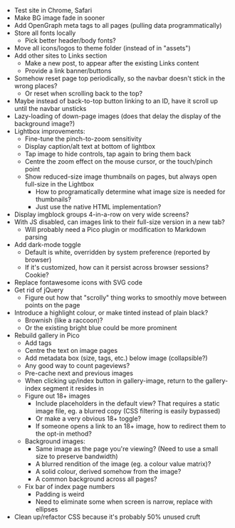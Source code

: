 * Test site in Chrome, Safari
* Make BG image fade in sooner
* Add OpenGraph meta tags to all pages (pulling data programmatically)
* Store all fonts locally
	* Pick better header/body fonts?
* Move all icons/logos to theme folder (instead of in "assets")
* Add other sites to Links section
	* Make a new post, to appear after the existing Links content
	* Provide a link banner/buttons
* Somehow reset page top periodically, so the navbar doesn't stick in the wrong places?
	* Or reset when scrolling back to the top?
* Maybe instead of back-to-top button linking to an ID, have it scroll up until the navbar unsticks
* Lazy-loading of down-page images (does that delay the display of the background image?)
* Lightbox improvements:
	* Fine-tune the pinch-to-zoom sensitivity
	* Display caption/alt text at bottom of lightbox
	* Tap image to hide controls, tap again to bring them back
	* Centre the zoom effect on the mouse cursor, or the touch/pinch point
	* Show reduced-size image thumbnails on pages, but always open full-size in the Lightbox
		* How to programatically determine what image size is needed for thumbnails?
		* Just use the native HTML implementation?
* Display imgblock groups 4-in-a-row on very wide screens?
* With JS disabled, can images link to their full-size version in a new tab?
	* Will probably need a Pico plugin or modification to Markdown parsing
* Add dark-mode toggle
	* Default is white, overridden by system preference (reported by browser)
	* If it's customized, how can it persist across browser sessions?  Cookie?
* Replace fontawesome icons with SVG code
* Get rid of jQuery
	* Figure out how that "scrolly" thing works to smoothly move between points on the page
* Introduce a highlight colour, or make tinted instead of plain black?
	* Brownish (like a raccoon)?
	* Or the existing bright blue could be more prominent
* Rebuild gallery in Pico
	* Add tags
	* Centre the text on image pages
	* Add metadata box (size, tags, etc.) below image (collapsible?)
	* Any good way to count pageviews?
	* Pre-cache next and previous images
	* When clicking up/index button in gallery-image, return to the gallery-index segment it resides in
	* Figure out 18+ images
		* Include placeholders in the default view?  That requires a static image file, eg. a blurred copy (CSS filtering is easily bypassed)
		* Or make a very obvious 18+ toggle?
		* If someone opens a link to an 18+ image, how to redirect them to the opt-in method?
	* Background images:
		* Same image as the page you're viewing? (Need to use a small size to preserve bandwidth)
		* A blurred rendition of the image (eg. a colour value matrix)?
		* A solid colour, derived somehow from the image?
		* A common background across all pages?
	* Fix bar of index page numbers
		* Padding is weird
		* Need to eliminate some when screen is narrow, replace with ellipses
* Clean up/refactor CSS because it's probably 50% unused cruft
